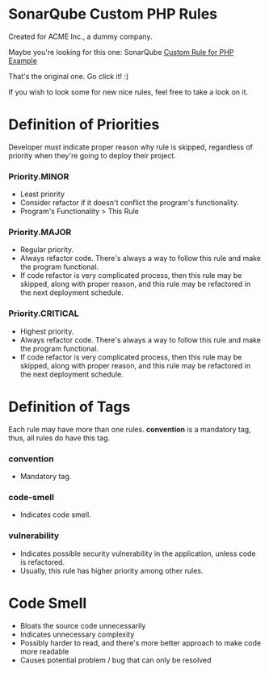 SonarQube Custom PHP Rules
=========================
Created for ACME Inc., a dummy company.

Maybe you're looking for this one: SonarQube [Custom Rule for PHP Example](https://github.com/SonarSource/sonar-custom-rules-examples/tree/master/php-custom-rules)

That's the original one. Go click it! :)

If you wish to look some for new nice rules, feel free to take a look on it.


Definition of Priorities
=========================
Developer must indicate proper reason why rule is skipped, regardless of priority when they're going to deploy
their project.

### Priority.MINOR
  - Least priority
  - Consider refactor if it doesn't conflict the program's functionality.
  - Program's Functionality > This Rule

### Priority.MAJOR
  - Regular priority.
  - Always refactor code. There's always a way to follow this rule and make the program functional.
  - If code refactor is very complicated process, then this rule may be skipped, along with proper reason,
    and this rule may be refactored in the next deployment schedule.

### Priority.CRITICAL
  - Highest priority.
  - Always refactor code. There's always a way to follow this rule and make the program functional.
  - If code refactor is very complicated process, then this rule may be skipped, along with proper reason,
    and this rule may be refactored in the next deployment schedule.

Definition of Tags
=========================
Each rule may have more than one rules. **convention** is a mandatory tag, thus, all rules do have this tag.

### convention
  - Mandatory tag.

### code-smell
  - Indicates code smell.

### vulnerability
  - Indicates possible security vulnerability in the application, unless code is refactored.
  - Usually, this rule has higher priority among other rules.


Code Smell
=========================
  - Bloats the source code unnecessarily
  - Indicates unnecessary complexity
  - Possibly harder to read, and there's more better approach to make code more readable
  - Causes potential problem / bug that can only be resolved

